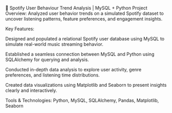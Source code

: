 🎵 Spotify User Behaviour Trend Analysis | MySQL + Python
Project Overview:
Analyzed user behavior trends on a simulated Spotify dataset to uncover listening patterns, feature preferences, and engagement insights.

Key Features:

Designed and populated a relational Spotify user database using MySQL to simulate real-world music streaming behavior.

Established a seamless connection between MySQL and Python using SQLAlchemy for querying and analysis.

Conducted in-depth data analysis to explore user activity, genre preferences, and listening time distributions.

Created data visualizations using Matplotlib and Seaborn to present insights clearly and interactively.

Tools & Technologies:
Python, MySQL, SQLAlchemy, Pandas, Matplotlib, Seaborn
